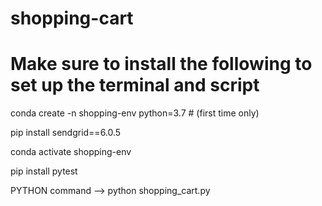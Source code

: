 # shopping-cart

# Make sure to install the following to set up the terminal and script

conda create -n shopping-env python=3.7 # (first time only)

pip install sendgrid==6.0.5

conda activate shopping-env

pip install pytest

PYTHON command -->  python shopping_cart.py
